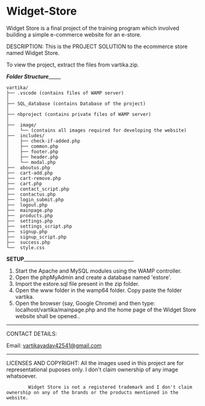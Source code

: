 # Widget-Store
Widget Store is a final project of the training program which involved building a  simple e-commerce website for an e-store.

DESCRIPTION: This is the PROJECT SOLUTION to the ecommerce store named Widget Store. 

To view the project, extract the files from vartika.zip.

_____________________________________________Folder Structure__________________________________________________
	
	
	vartika/
	├── .vscode (contains files of WAMP server)
	│ 
	├── SQL_database (contains Database of the project)
	│
	├── nbproject (contains private files of WAMP server)
	│    
	├──  image/
	│    └── (contains all images required for developing the website)
	├──  includes/	 
	│    ├── check-if-added.php
	│    ├── common.php
	│    ├── footer.php
	│    ├── header.php
	│    └── modal.php
	├──  aboutus.php	
	├──  cart-add.php
	├──  cart-remove.php
	├──  cart.php
	├──  contact_script.php
	├──  contactus.php 
	├──  login_submit.php
	├──  logout.php
	├──  mainpage.php
	├──  products.php
	├──  settings.php
	├──  settings_script.php
	├──  signup.php
	├──  signup_script.php
	├──  success.php
	└──  style.css

____________________________________________SETUP_________________________________________________________________________________________				
1) Start the Apache and MySQL modules using the WAMP controller.
2) Open the phpMyAdmin and create a database named 'estore'. 
3) Import the estore.sql file present in the zip folder.
4) Open the www folder in the wamp64 folder. Copy paste the folder vartika.
5) Open the browser (say, Google Chrome) and then type: localhost/vartika/mainpage.php and the home page of the Widget Store website shall be opened..

*******************************************************************************************************************************************
CONTACT DETAILS:

Email: vartikayadav42541@gmail.com

*******************************************************************************************************************************************
LICENSES AND COPYRIGHT: 	All the images used in this project are for representational puposes only. I don't claim ownership of any image whatsoever.

			Widget Store is not a registered trademark and I don't claim ownership on any of the brands or the products mentioned in the website.

